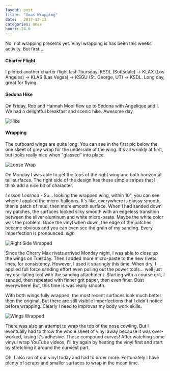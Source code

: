 ```yaml
---
layout: post
title:  "Xmas Wrapping"
date:   2017-12-13 
categories: onex
hours: 24.0
---
```


No, not wrapping presents yet.  Vinyl wrapping is has been this weeks activity.  But first...

#### Charter Flight

I piloted another charter flight last Thursday.  KSDL (Sottsdale) -> KLAX (Los Angeles) -> KLAS (Las Vegas) -> KSGU (St. George, UT) -> KSDL.  Long day, great for flying.

#### Sedona Hike

On Friday, Rob and Hannah Mooi flew up to Sedona with Angelique and I.  We had a delightful breakfast and scenic hike.  Awesome day.

![Hike](/onex/img/2017-12-13/4.jpg)

#### Wrapping

The outboard wings are quite long.  You can see in the first pic below the one skeet of grey wrap for the underside of the wing.  It's all wrinkly at first, but looks really nice when "glassed" into place.

![Loose Wrap](/onex/img/2017-12-13/2.jpg)

On Monday I was able to get the tops of the right wing and both horizontal tail surfaces.  The right side of the design has these simple stripes that I think add a nice bit of character.

*Lesson Learned* - So... looking the wrapped wing, within 10", you can see where I applied the micro-balloons.  It's like, everywhere is glassy smooth, then a patch of mud, then more smooth surface.  When I had sanded down my patches, the surfaces looked silky smooth with an edgeless transition between the silver aluminum and white micro-paste.  Maybe the white color was the problem.  Once the vinyl when down, the edge of the patches became obvious and you can even see the grain of my sanding.  Every imperfection is pronounced.  *sigh*   

![Right Side Wrapped](/onex/img/2017-12-13/1.jpg)

Since the Cherry Max rivets arrived Monday night, I was able to close up the wings on Tuesday.  Then I added more micro-paste to the new rivets lines, for consistency.  However, I used it sparingly this time. When dry, I applied full force sanding effort even pulling out the power tools... well just my oscillating tool with the sanding attachment.  Starting with a course grit, I sanded, then repeated with finner grit paper, then even finer.  Dust everywhere!  But, this time is was really smooth.

With both wings fully wrapped, the most recent surfaces look much better then the original.  But there are still visibile imperfections that I didn't notice before wrapping.  Clearly I need to improves my body work skills.    
  
![Wings Wrapped](/onex/img/2017-12-13/3.jpg)

There was also an attempt to wrap the top of the nose cowling.  But I eventually had to throw the whole sheet of vinyl away because it was over-worked, losing it's adhesive.  Those compound curves!  After watching some vinyul wrap YouTube videos, I'll try again by heating the vinyl first and start by stretching it around the curviest part.

Oh, I also ran of our vinyl today and had to order more.  Fortunately I have plenty of scraps and smaller surfaces to wrap in the mean time.
